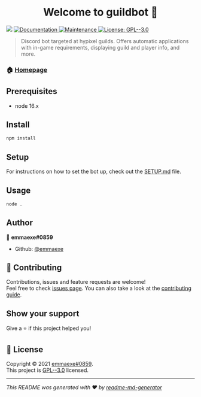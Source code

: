 <h1 align="center">Welcome to guildbot 👋</h1>
<p>
  <img src="https://img.shields.io/badge/node-16.x-blue.svg" />
  <a href="https://github.com/emmaexe/guildbot/wiki" target="_blank">
    <img alt="Documentation" src="https://img.shields.io/badge/documentation-yes-brightgreen.svg" />
  </a>
  <a href="https://github.com/emmaexe/guildbot/graphs/commit-activity" target="_blank">
    <img alt="Maintenance" src="https://img.shields.io/badge/Maintained%3F-yes-green.svg" />
  </a>
  <a href="https://github.com/emmaexe/guildbot/blob/master/LICENSE" target="_blank">
    <img alt="License: GPL--3.0" src="https://img.shields.io/github/license/emmaexe/guildbot" />
  </a>
</p>

> Discord bot targeted at hypixel guilds. Offers automatic applications with in-game requirements, displaying guild and player info, and more.

### 🏠 [Homepage](https://github.com/emmaexe/guildbot)

## Prerequisites

- node 16.x

## Install

```sh
npm install
```

## Setup

For instructions on how to set the bot up, check out the [SETUP.md](https://github.com/emmaexe/guildbot/blob/master/SETUP.md) file.

## Usage

```sh
node .
```

## Author

👤 **emmaexe#0859**

* Github: [@emmaexe](https://github.com/emmaexe)

## 🤝 Contributing

Contributions, issues and feature requests are welcome!<br />Feel free to check [issues page](https://github.com/emmaexe/guildbot/issues). You can also take a look at the [contributing guide](https://github.com/emmaexe/guildbot/blob/master/CONTRIBUTING.md).

## Show your support

Give a ⭐️ if this project helped you!

## 📝 License

Copyright © 2021 [emmaexe#0859](https://github.com/emmaexe).<br />
This project is [GPL--3.0](https://github.com/emmaexe/guildbot/blob/master/LICENSE) licensed.

***
_This README was generated with ❤️ by [readme-md-generator](https://github.com/kefranabg/readme-md-generator)_
